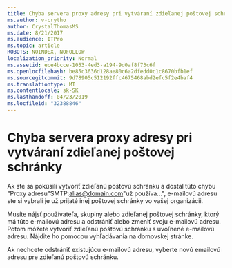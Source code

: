 ```yaml
---
title: Chyba servera proxy adresy pri vytváraní zdieľanej poštovej schránky
ms.author: v-crytho
author: CrystalThomasMS
ms.date: 8/21/2017
ms.audience: ITPro
ms.topic: article
ROBOTS: NOINDEX, NOFOLLOW
localization_priority: Normal
ms.assetid: ece4bcce-1053-4ed3-a194-9d0af8f73c6f
ms.openlocfilehash: be85c3636d128ae80c6a2dfedd0c1c8670bfb1ef
ms.sourcegitcommit: 9d78905c512192ffc4675468abd2efc5f2e4baf4
ms.translationtype: MT
ms.contentlocale: sk-SK
ms.lasthandoff: 04/23/2019
ms.locfileid: "32388846"
---
```

# <a name="proxy-address-error-while-creating-a-shared-mailbox"></a>Chyba servera proxy adresy pri vytváraní zdieľanej poštovej schránky

Ak ste sa pokúsili vytvoriť zdieľanú poštovú schránku a dostal túto chybu "Proxy adresu"SMTP:alias@domain.com"už používa...", e-mailovú adresu ste si vybrali je už prijaté inej poštovej schránky vo vašej organizácii.
  
Musíte nájsť používateľa, skupiny alebo zdieľanej poštovej schránky, ktorý má túto e-mailovú adresu a odstrániť alebo zmeniť svoju e-mailovú adresu. Potom môžete vytvoriť zdieľanú poštovú schránku s uvoľnené e-mailovú adresu. Nájdite ho pomocou vyhľadávania na domovskej stránke.
  
Ak nechcete odstrániť existujúcu e-mailovú adresu, vyberte novú emailovú adresu pre zdieľanú poštovú schránku.
  

